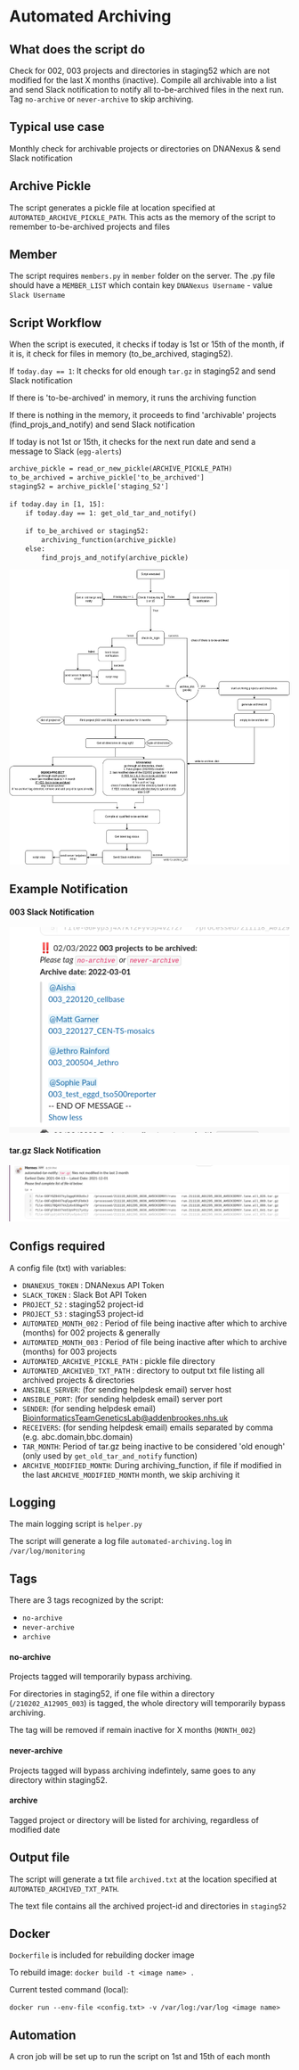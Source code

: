 # Automated Archiving

## What does the script do
Check for 002, 003 projects and directories in staging52 which are not modified for the last X months (inactive). Compile all archivable into a list and send Slack notification to notify all to-be-archived files in the next run. Tag `no-archive` or `never-archive` to skip archiving.

## Typical use case
Monthly check for archivable projects or directories on DNANexus & send Slack notification

## Archive Pickle
The script generates a pickle file at location specified at `AUTOMATED_ARCHIVE_PICKLE_PATH`. This acts as the memory of the script to remember to-be-archived projects and files

## Member
The script requires `members.py` in `member` folder on the server. The .py file should have a `MEMBER_LIST` which contain key `DNANexus Username` - value `Slack Username`

## Script Workflow
When the script is executed, it checks if today is 1st or 15th of the month, if it is, it check for files in memory (to_be_archived, staging52). 

If `today.day == 1`: It checks for old enough `tar.gz` in staging52 and send Slack notification

If there is 'to-be-archived' in memory, it runs the archiving function

If there is nothing in the memory, it proceeds to find 'archivable' projects (find_projs_and_notify) and send Slack notification

If today is not 1st or 15th, it checks for the next run date and send a message to Slack (`egg-alerts`)
```
archive_pickle = read_or_new_pickle(ARCHIVE_PICKLE_PATH)
to_be_archived = archive_pickle['to_be_archived']
staging52 = archive_pickle['staging_52']

if today.day in [1, 15]:
    if today.day == 1: get_old_tar_and_notify()
    
    if to_be_archived or staging52:
        archiving_function(archive_pickle)
    else:
        find_projs_and_notify(archive_pickle)
```

![script workflow](demo/script_workflow_updated.png)

## Example Notification

#### 003 Slack Notification
![notification](demo/003_demo.png)

#### tar.gz Slack Notification
![tar notification](demo/tar_files_demo.png)

## Configs required
A config file (txt) with variables:
- `DNANEXUS_TOKEN` : DNANexus API Token
- `SLACK_TOKEN` : Slack Bot API Token
- `PROJECT_52` : staging52 project-id
- `PROJECT_53` : staging53 project-id
- `AUTOMATED_MONTH_002` : Period of file being inactive after which to archive (months) for 002 projects & generally
- `AUTOMATED_MONTH_003` : Period of file being inactive after which to archive (months) for 003 projects
- `AUTOMATED_ARCHIVE_PICKLE_PATH` : pickle file directory
- `AUTOMATED_ARCHIVED_TXT_PATH` : directory to output txt file listing all archived projects & directories
- `ANSIBLE_SERVER`: (for sending helpdesk email) server host
- `ANSIBLE_PORT`: (for sending helpdesk email) server port
- `SENDER`: (for sending helpdesk email) BioinformaticsTeamGeneticsLab@addenbrookes.nhs.uk
- `RECEIVERS`: (for sending helpdesk email) emails separated by comma (e.g. abc.domain,bbc.domain)
- `TAR_MONTH`: Period of tar.gz being inactive to be considered 'old enough' (only used by `get_old_tar_and_notify` function)
- `ARCHIVE_MODIFIED_MONTH`: During archiving_function, if file if modified in the last `ARCHIVE_MODIFIED_MONTH` month, we skip archiving it

## Logging
The main logging script is `helper.py`

The script will generate a log file `automated-archiving.log` in `/var/log/monitoring`

## Tags
There are 3 tags recognized by the script:
- `no-archive`
- `never-archive`
- `archive`

#### no-archive
Projects tagged will temporarily bypass archiving. 

For directories in staging52, if one file within a directory (`/210202_A12905_003`) is tagged, the whole directory will temporarily bypass archiving. 

The tag will be removed if remain inactive for X months (`MONTH_002`)

#### never-archive
Projects tagged will bypass archiving indefintely, same goes to any directory within staging52.

#### archive
Tagged project or directory will be listed for archiving, regardless of modified date


## Output file
The script will generate a txt file `archived.txt` at the location specified at `AUTOMATED_ARCHIVED_TXT_PATH`. 

The text file contains all the archived project-id and directories in `staging52`

## Docker
`Dockerfile` is included for rebuilding docker image

To rebuild image: `docker build -t <image name> .`

Current tested command (local):

```docker run --env-file <config.txt> -v /var/log:/var/log <image name> ```

## Automation
A cron job will be set up to run the script on 1st and 15th of each month
